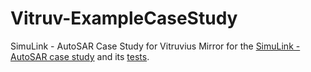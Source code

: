 # Vitruv-ExampleCaseStudy
SimuLink - AutoSAR Case Study for Vitruvius
Mirror for the [SimuLink - AutoSAR case study](https://github.com/vitruv-tools/Vitruv-CaseStudies/tree/7958c1d51b298b61c979b60074d982337ce69aad/bundles/tools.vitruv.applications.SimuLinkAutoSAR) and its [tests](https://github.com/vitruv-tools/Vitruv-CaseStudies/tree/7958c1d51b298b61c979b60074d982337ce69aad/tests/tools.vitruv.applications.SimuLinkAutoSAR.tests).
